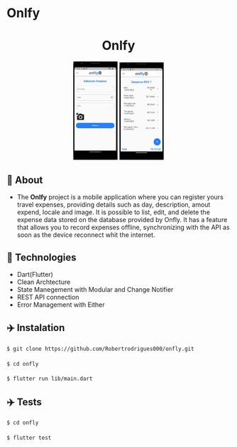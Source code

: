 # Onlfy
<h1 align="center">
Onlfy
</h1>

<p float="left"  align="center">
  <img src="assets/onfly-expensepage.jpg" width="100" />
  <img src="assets/onfly-homepage.jpg" width="100" />
</p>

## 🔖 About

- The **Onlfy** project is a mobile application where you can register yours travel expenses, providing details such as day, description, amout expend, locale and image. It is possible to list, edit, and delete the expense data stored on the database provided by Onfly. It has a feature that allows you to record expenses offline, synchronizing with the API as soon as the device reconnect whit the internet.

## 🚀 Technologies

- Dart(Flutter)
- Clean Archtecture
- State Manegement with Modular and Change Notifier
- REST API connection
- Error Management with Either
## :airplane: Instalation

```bash
$ git clone https://github.com/Robertrodrigues000/onfly.git

$ cd onfly

$ flutter run lib/main.dart

```

## :airplane: Tests

```bash
$ cd onfly

$ flutter test
```
